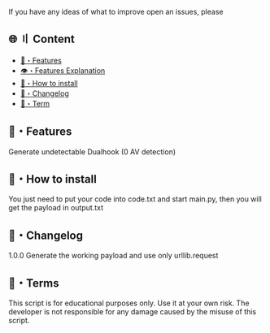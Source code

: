 If you have any ideas of what to improve open an issues, please


## 🌐 〢 Content
- [🤖・Features](#features)
- [👁️・Features Explanation](#explanation)
- [🔎・How to install](#Install)
- [📝・Changelog](#changelog)
- [💼・Term](#terms)


## <a id="features"></a>🤖・Features
Generate undetectable Dualhook (0 AV detection)

## <a id="Install"></a>🔎・How to install

You just need to put your code into code.txt
and start main.py, then you will get the payload in output.txt


## <a id="changelog"></a>📝・Changelog
1.0.0 Generate the working payload and use only urllib.request

## <a id="terms"></a>💼・Terms
This script is for educational purposes only. Use it at your own risk. The developer is not responsible for any damage caused by the misuse of this script.

